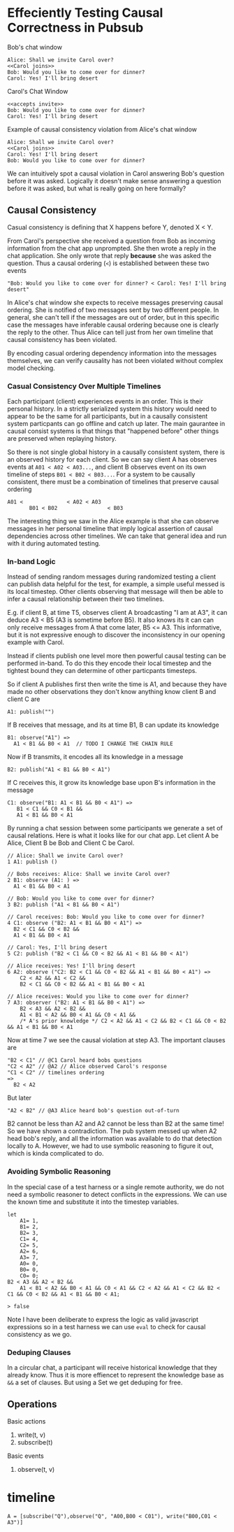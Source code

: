 # Effeciently Testing Causal Correctness in Pubsub 

Bob's chat window

```
Alice: Shall we invite Carol over?
<<Carol joins>>
Bob: Would you like to come over for dinner?
Carol: Yes! I'll bring desert
```

Carol's Chat Window
```
<<accepts invite>>
Bob: Would you like to come over for dinner?
Carol: Yes! I'll bring desert
```


Example of causal consistency violation from Alice's chat window

```
Alice: Shall we invite Carol over?
<<Carol joins>>
Carol: Yes! I'll bring desert
Bob: Would you like to come over for dinner?
```

We can intuitively spot a causal violation in Carol answering Bob's question before it was asked. Logically it doesn't make sense answering a question before it was asked, but what is really going on here formally?

## Causal Consistency

Casual consistency is defining that X happens before Y, denoted X < Y. 

From Carol's perspective she received a question from Bob as incoming information from the chat app unprompted. She then wrote a reply in the chat application. She only wrote that reply **because** she was asked the question. Thus a causal ordering (`<`) is established between these two events
```
"Bob: Would you like to come over for dinner? < Carol: Yes! I'll bring desert"
```

In Alice's chat window she expects to receive messages preserving causal ordering. She is notified of two messages sent by two different people. In general, she can't tell if the messages are out of order, but in this specific case the messages have inferable causal ordering because one is clearly the reply to the other. Thus Alice can tell just from her own timeline that causal consistency has been violated.

By encoding casual ordering dependency information into the messages themselves, we can verify causality has not been violated without complex model checking.

### Casual Consistency Over Multiple Timelines

Each participant (client) experiences events in an order. This is their personal history. In a strictly serialized system this history would need to appear to be the same for all participants, but in a causally consistent system particpants can go offline and catch up later. The main gaurantee in causal consist systems is that things that "happened before" other things are preserved when replaying history.

So there is not single global history in a causally consistent system, there is an observed history for each client. So we can say client A has observes events at `A01 < A02 < A03...`, and client B observes event on its own timeline of steps `B01 < B02 < B03...`. For a system to be causally consistent, there must be a combination of timelines that preserve causal ordering

```
A01 <              < A02 < A03
       B01 < B02                < B03
```


The interesting thing we saw in the Alice example is that she can observe messages in her personal timeline that imply logical assertion of causal dependencies across other timelines. We can take that general idea and run with it during automated testing. 

### In-band Logic 

Instead of sending random messages during randomized testing a client can publish data helpful for the test, for example, a simple useful messed is its local timestep. Other clients observing that message will then be able to infer a causal relationship between their two timelines.


E.g. if client B, at time T5, observes client A broadcasting "I am at A3", it can deduce A3 < B5 (A3 is sometime before B5). It also knows its it can can only receive messages from A that come later, B5 <= A3.  This informative, but it is not expressive enough to discover the inconsistency in our opening example with Carol. 

Instead if clients publish one level more then powerful causal testing can be performed in-band. To do this they encode their local timestep and the tightest bound they can determine of other particpants timesteps.

So if client A publishes first then write the time is A1, and because they have made no other observations they don't know anything  know client B and client C are 
```
A1: publish("") 
```

If B receives that message, and its at time B1, B can update its knowledge

```
B1: observe("A1") => 
  A1 < B1 && B0 < A1  // TODO I CHANGE THE CHAIN RULE
```

Now if B transmits, it encodes all its knowledge in a message

```
B2: publish("A1 < B1 && B0 < A1")
```

If C receives this, it grow its knowledge base upon B's information in the message

```
C1: observe("B1: A1 < B1 && B0 < A1") => 
   B1 < C1 && C0 < B1 && 
   A1 < B1 && B0 < A1
```

By running a chat session between some participants we generate a set of causal relations. Here is what it looks like for our chat app. Let client A be Alice, Client B be Bob and Client C be Carol.

```
// Alice: Shall we invite Carol over?
1 A1: publish ()

// Bobs receives: Alice: Shall we invite Carol over?
2 B1: observe (A1: ) =>
  A1 < B1 && B0 < A1

// Bob: Would you like to come over for dinner?
3 B2: publish ("A1 < B1 && B0 < A1")

// Carol receives: Bob: Would you like to come over for dinner?
4 C1: observe ("B2: A1 < B1 && B0 < A1") => 
  B2 < C1 && C0 < B2 && 
  A1 < B1 && B0 < A1

// Carol: Yes, I'll bring desert
5 C2: publish ("B2 < C1 && C0 < B2 && A1 < B1 && B0 < A1")

// Alice receives: Yes! I'll bring desert
6 A2: observe ("C2: B2 < C1 && C0 < B2 && A1 < B1 && B0 < A1") => 
    C2 < A2 && A1 < C2 && 
    B2 < C1 && C0 < B2 && A1 < B1 && B0 < A1

// Alice receives: Would you like to come over for dinner?
7 A3: observer ("B2: A1 < B1 && B0 < A1") => 
    B2 < A3 && A2 < B2 &&
    A1 < B1 < A2 && B0 < A1 && C0 < A1 && 
    /* A's prior knowledge */ C2 < A2 && A1 < C2 && B2 < C1 && C0 < B2 && A1 < B1 && B0 < A1
```
Now at time 7 we see the causal violation at step A3. The important clauses are
```
"B2 < C1" // @C1 Carol heard bobs questions
"C2 < A2" // @A2 // Alice observed Carol's response
"C1 < C2" // timelines ordering
=> 
  B2 < A2
```
But later
```
"A2 < B2" // @A3 Alice heard bob's question out-of-turn
```

B2 cannot be less than A2 and A2 cannot be less than B2 at the same time! So we have shown a contradiction. The pub system messed up when A2 head bob's reply, and all the information
was available to do that detection locally to A. However, we had to use symbolic reasoning to figure it out, which is kinda complicated to do.

### Avoiding Symbolic Reasoning

In the special case of a test harness or a single remote authority, we do not need a symbolic reasoner to detect conflicts in the expressions. We can use the known time and substitute it into the timestep variables.

```
let
    A1= 1,
    B1= 2,
    B2= 3,
    C1= 4,
    C2= 5,
    A2= 6,
    A3= 7,
    A0= 0,
    B0= 0,
    C0= 0;
B2 < A3 && A2 < B2 &&
    A1 < B1 < A2 && B0 < A1 && C0 < A1 && C2 < A2 && A1 < C2 && B2 < C1 && C0 < B2 && A1 < B1 && B0 < A1;

> false

```

Note I have been deliberate to express the logic as valid javascript expressions so in a test harness we can use `eval` to check for causal consistency as we go.

### Deduping Clauses

In a circular chat, a participant will receive historical knowledge that they already know. Thus it is more effiencet to represent the knowledge base as `&&` a set of clauses. But using a Set we get deduping for free.








## Operations

Basic actions

1. write(t, v)
1. subscribe(t)

Basic events
1. observe(t, v)



# timeline

```
A = [subscribe("Q"),observe("Q", "A00,B00 < C01"), write("B00,C01 < A3")]
```